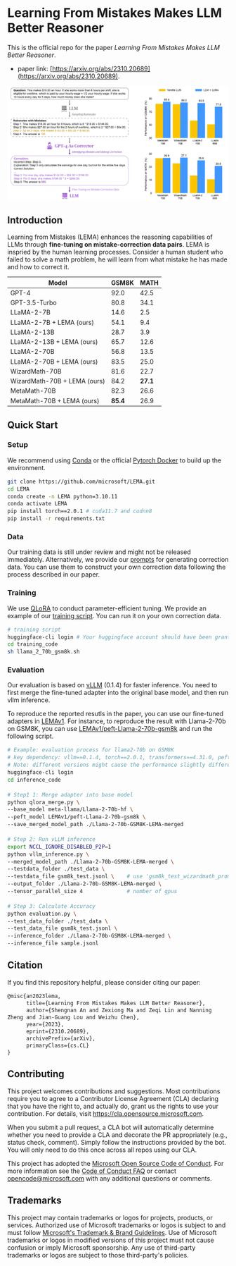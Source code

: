 # Learning From Mistakes Makes LLM Better Reasoner

This is the official repo for the paper *Learning From Mistakes Makes LLM Better Reasoner*.

 - paper link: [https://arxiv.org/abs/2310.20689](https://arxiv.org/abs/2310.20689).

<p align="center">
    <img src="./pictures/overall.png" width="800">
    <br>
</p>


## Introduction

Learning from Mistakes (LEMA) enhances the reasoning capabilities of LLMs through **fine-tuning on mistake-correction data pairs**.
LEMA is inspried by the human learning processes.
Consider a human student who failed to solve a math problem, he will learn from what mistake he has made and how to correct it.

| Model | GSM8K | MATH |
|---|-------|---|
| GPT-4 | 92.0  | 42.5 |
| GPT-3.5-Turbo | 80.8  | 34.1 |
| LLaMA-2-7B | 14.6  | 2.5 |
| LLaMA-2-7B + LEMA (ours) | 54.1  | 9.4 |
| LLaMA-2-13B | 28.7  | 3.9 |
| LLaMA-2-13B + LEMA (ours) | 65.7  | 12.6 |
| LLaMA-2-70B | 56.8  | 13.5 |
| LLaMA-2-70B + LEMA (ours) | 83.5  | 25.0 |
| WizardMath-70B | 81.6  | 22.7 |
| WizardMath-70B + LEMA (ours) | 84.2  | **27.1** |
| MetaMath-70B | 82.3  | 26.6 |
| MetaMath-70B + LEMA (ours) | **85.4** | 26.9 |


## Quick Start

### Setup

We recommend using [Conda](https://docs.conda.io/projects/miniconda) or the official [Pytorch Docker](https://hub.docker.com/layers/pytorch/pytorch/2.0.1-cuda11.7-cudnn8-devel/images/sha256-4f66166dd757752a6a6a9284686b4078e92337cd9d12d2e14d2d46274dfa9048?context=explore) to build up the environment.

```sh
git clone https://github.com/microsoft/LEMA.git
cd LEMA
conda create -n LEMA python=3.10.11
conda activate LEMA
pip install torch==2.0.1 # cuda11.7 and cudnn8
pip install -r requirements.txt
```

### Data

Our training data is still under review and might not be released immediately.
Alternatively, we provide our [prompts](./prompts) for generating correction data.
You can use them to construct your own correction data following the process described in our paper.


### Training

We use [QLoRA](https://github.com/artidoro/qlora) to conduct parameter-efficient tuning.
We provide an example of our [training script](./training_code/llama_2_70b_gsm8k.sh).
You can run it on your own correction data.

```sh
# training script
huggingface-cli login # Your huggingface account should have been granted access to llama2 models.
cd training_code
sh llama_2_70b_gsm8k.sh
```


### Evaluation

Our evaluation is based on [vLLM](https://github.com/vllm-project/vllm) (0.1.4) for faster inference.
You need to first merge the fine-tuned adapter into the original base model, and then run vllm inference.

To reproduce the reported resutls in the paper, you can use our fine-tuned adapters in [LEMAv1](https://huggingface.co/LEMAv1).
For instance, to reproduce the result with Llama-2-70b on GSM8K, you can use [LEMAv1/peft-Llama-2-70b-gsm8k](https://huggingface.co/LEMAv1/peft-Llama-2-70b-gsm8k) and run the following script.

```sh
# Example: evaluation process for llama2-70b on GSM8K
# key dependency: vllm==0.1.4, torch==2.0.1, transformers==4.31.0, peft==0.4.0
# Note: different versions might cause the performance slightly different from our reported results.
huggingface-cli login
cd inference_code

# Step1 1: Merge adapter into base model
python qlora_merge.py \
--base_model meta-llama/Llama-2-70b-hf \
--peft_model LEMAv1/peft-Llama-2-70b-gsm8k \
--save_merged_model_path ./Llama-2-70b-GSM8K-LEMA-merged

# Step 2: Run vLLM inference
export NCCL_IGNORE_DISABLED_P2P=1
python vllm_inference.py \
--merged_model_path ./Llama-2-70b-GSM8K-LEMA-merged \
--testdata_folder ./test_data \
--testdata_file gsm8k_test.jsonl \    # use 'gsm8k_test_wizardmath_prompt.jsonl' only for wizardmath models
--output_folder ./Llama-2-70b-GSM8K-LEMA-merged \
--tensor_parallel_size 4              # number of gpus

# Step 3: Calculate Accuracy
python evaluation.py \
--test_data_folder ./test_data \
--test_data_file gsm8k_test.jsonl \
--inference_folder ./Llama-2-70b-GSM8K-LEMA-merged \
--inference_file sample.jsonl
```


## Citation

If you find this repository helpful, please consider citing our paper:

```
@misc{an2023lema,
      title={Learning From Mistakes Makes LLM Better Reasoner}, 
      author={Shengnan An and Zexiong Ma and Zeqi Lin and Nanning Zheng and Jian-Guang Lou and Weizhu Chen},
      year={2023},
      eprint={2310.20689},
      archivePrefix={arXiv},
      primaryClass={cs.CL}
}
```

## Contributing

This project welcomes contributions and suggestions.  Most contributions require you to agree to a
Contributor License Agreement (CLA) declaring that you have the right to, and actually do, grant us
the rights to use your contribution. For details, visit https://cla.opensource.microsoft.com.

When you submit a pull request, a CLA bot will automatically determine whether you need to provide
a CLA and decorate the PR appropriately (e.g., status check, comment). Simply follow the instructions
provided by the bot. You will only need to do this once across all repos using our CLA.

This project has adopted the [Microsoft Open Source Code of Conduct](https://opensource.microsoft.com/codeofconduct/).
For more information see the [Code of Conduct FAQ](https://opensource.microsoft.com/codeofconduct/faq/) or
contact [opencode@microsoft.com](mailto:opencode@microsoft.com) with any additional questions or comments.

## Trademarks

This project may contain trademarks or logos for projects, products, or services. Authorized use of Microsoft 
trademarks or logos is subject to and must follow 
[Microsoft's Trademark & Brand Guidelines](https://www.microsoft.com/en-us/legal/intellectualproperty/trademarks/usage/general).
Use of Microsoft trademarks or logos in modified versions of this project must not cause confusion or imply Microsoft sponsorship.
Any use of third-party trademarks or logos are subject to those third-party's policies.
